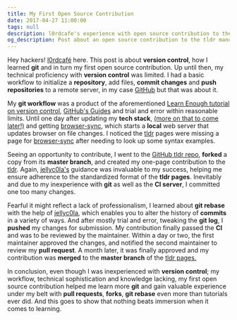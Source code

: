 ```yaml
---
title: My First Open Source Contribution
date: 2017-04-27 11:00:00
tags: null
description: l0rdcafe's experience with open source contribution to the tldr manual pages, adding a page for the browser-sync CLI. Blog post features references to M. Hartl's Learn Enough series and discusses git version control and advanced topics such as git rebase, bypassing a CI server, cleaning up git history, and how to submit a pull request to an open source project on github.
og_description: Post about an open source contribution to the tldr manual pages, adding a browser-sync CLI manual page using some git history manipulation and a pull request on github.
---
```


Hey <span class="main__body__content__span">hackers!</span> [l0rdcafé](mailto:me@l0rdcafe.com) here. This post is about **version control**, how I learned **git** and in turn my first open source contribution. Up until then, my technical proficiency with **version control** was limited. I had a basic workflow to initialize a **repository**, add files, **commit changes** and **push repositories** to a remote server, in my case [GitHub](http://github.com) but that was about it.

My **git workflow** was a product of the aforementioned [Learn Enough tutorial on version control](https://www.learnenough.com/git-tutorial), [GitHub's Guides](https://guides.github.com/) and trial and error within reasonable limits. Until one day after updating my **tech stack**, [(more on that to come later!)](#newdev) and getting [browser-sync](http://browsersync.io/), which starts a **local** web server that updates browser on file changes. I noticed the [tldr](https://github.com/tldr-pages/tldr) pages were missing a page for [browser-sync](http://browsersync.io) after needing to look up some syntax examples.

Seeing an opportunity to contribute, I went to the [GitHub tldr repo](https://github.com/tldr-pages/tldr), **forked** a copy from its **master branch**, and created my one-page contribution to the [tldr](https://github.com/tldr-pages/tldr). Again, [jellyc0la's](https://github.com/jellyc0la) guidance was invaluable to my success, helping me ensure adherence to the standardized format of the **tldr pages**. Inevitably and due to my inexperience with **git** as well as the **CI server**, I committed one too many changes.

Fearful it might reflect a lack of professionalism, I learned about **git rebase** with the help of [jellyc0la](https://github.com/jellyc0la), which enables you to alter the history of **commits** in a variety of ways. And after mostly trial and error, tweaking the **git log**, I **pushed** my changes for submission. My contribution finally passed the **CI** and was to be reviewed by the maintainer. Within a day or two, the first maintainer approved the changes, and notified the second maintainer to review my **pull request**. A month later, it was finally approved and my contribution was **merged** to the **master branch** of the [tldr pages.](https://github.com/tldr-pages/tldr/blob/master/pages/common/browser-sync.md)

In conclusion, even though I was inexperienced with **version control**; my workflow, technical sophistication and knowledge lacking, my first open source contribution helped me learn more **git** and gain valuable experience under my belt with **pull requests**, **forks**, **git rebase** even more than tutorials ever did. And this goes to show that nothing beats immersion when it comes to learning.
